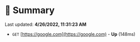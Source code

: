 # 📖 Summary
Last updated: **4/26/2022, 11:31:23 AM**

- `GET` [https://google.com](https://google.com) - **Up** (148ms)
